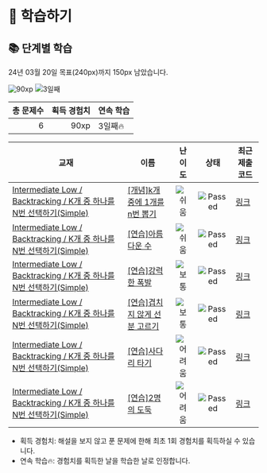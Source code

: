 # 📖 학습하기

## 📚 단계별 학습
24년 03월 20일 목표(240px)까지 150px 남았습니다.

![90xp](https://img.shields.io/badge/EXP-90xp-%235cb85c.svg?for-the-badge)
![3일째](https://img.shields.io/badge/연속학습-3일째-%23E34F26.svg?for-the-badge)

|총 문제수|획득 경험치|연속 학습|
|---:|---:|---|
6|90xp|3일째🔥|

|교재|이름|난이도|상태|최근 제출 코드|
|---|---|:---:|:---:|---|
|[Intermediate Low / Backtracking / K개 중 하나를 N번 선택하기(Simple)](https://www.codetree.ai/missions?missionId=2)|[[개념]k개 중에 1개를 n번 뽑기](https://www.codetree.ai/missions/2/problems/n-permutations-of-k-with-repetition)|![쉬움][easy]|![Passed][passed]|[링크](https://github.com/easyhooon/codetree-TILs/blob/main/240320/k%EA%B0%9C%20%EC%A4%91%EC%97%90%201%EA%B0%9C%EB%A5%BC%20n%EB%B2%88%20%EB%BD%91%EA%B8%B0/n-permutations-of-k-with-repetition.py)|
|[Intermediate Low / Backtracking / K개 중 하나를 N번 선택하기(Simple)](https://www.codetree.ai/missions?missionId=2)|[[연습]아름다운 수](https://www.codetree.ai/missions/2/problems/beautiful-number)|![쉬움][easy]|![Passed][passed]|[링크](https://github.com/easyhooon/codetree-TILs/blob/main/240320/%EC%95%84%EB%A6%84%EB%8B%A4%EC%9A%B4%20%EC%88%98/beautiful-number.py)|
|[Intermediate Low / Backtracking / K개 중 하나를 N번 선택하기(Simple)](https://www.codetree.ai/missions?missionId=2)|[[연습]강력한 폭발](https://www.codetree.ai/missions/2/problems/strong-explosion)|![보통][medium]|![Passed][passed]|[링크](https://github.com/easyhooon/codetree-TILs/blob/main/240320/%EA%B0%95%EB%A0%A5%ED%95%9C%20%ED%8F%AD%EB%B0%9C/strong-explosion.py)|
|[Intermediate Low / Backtracking / K개 중 하나를 N번 선택하기(Simple)](https://www.codetree.ai/missions?missionId=2)|[[연습]겹치지 않게 선분 고르기](https://www.codetree.ai/missions/2/problems/select-segments-without-overlap)|![보통][medium]|![Passed][passed]|[링크](https://github.com/easyhooon/codetree-TILs/blob/main/240320/%EA%B2%B9%EC%B9%98%EC%A7%80%20%EC%95%8A%EA%B2%8C%20%EC%84%A0%EB%B6%84%20%EA%B3%A0%EB%A5%B4%EA%B8%B0/select-segments-without-overlap.py)|
|[Intermediate Low / Backtracking / K개 중 하나를 N번 선택하기(Simple)](https://www.codetree.ai/missions?missionId=2)|[[연습]사다리 타기](https://www.codetree.ai/missions/2/problems/ladder-game)|![어려움][hard]|![Passed][passed]|[링크](https://github.com/easyhooon/codetree-TILs/blob/main/240320/%EC%82%AC%EB%8B%A4%EB%A6%AC%20%ED%83%80%EA%B8%B0/ladder-game.py)|
|[Intermediate Low / Backtracking / K개 중 하나를 N번 선택하기(Simple)](https://www.codetree.ai/missions?missionId=2)|[[연습]2명의 도둑](https://www.codetree.ai/missions/2/problems/two-thieves)|![어려움][hard]|![Passed][passed]|[링크](https://github.com/easyhooon/codetree-TILs/blob/main/240320/2%EB%AA%85%EC%9D%98%20%EB%8F%84%EB%91%91/two-thieves.py)|


* 획득 경험치: 해설을 보지 않고 푼 문제에 한해 최초 1회 경험치를 획득하실 수 있습니다.
* 연속 학습🔥: 경험치를 획득한 날을 학습한 날로 인정합니다.










[b5]: https://img.shields.io/badge/Bronze_5-%235D3E31.svg
[b4]: https://img.shields.io/badge/Bronze_4-%235D3E31.svg
[b3]: https://img.shields.io/badge/Bronze_3-%235D3E31.svg
[b2]: https://img.shields.io/badge/Bronze_2-%235D3E31.svg
[b1]: https://img.shields.io/badge/Bronze_1-%235D3E31.svg
[s5]: https://img.shields.io/badge/Silver_5-%23394960.svg
[s4]: https://img.shields.io/badge/Silver_4-%23394960.svg
[s3]: https://img.shields.io/badge/Silver_3-%23394960.svg
[s2]: https://img.shields.io/badge/Silver_2-%23394960.svg
[s1]: https://img.shields.io/badge/Silver_1-%23394960.svg
[g5]: https://img.shields.io/badge/Gold_5-%23FFC433.svg
[g4]: https://img.shields.io/badge/Gold_4-%23FFC433.svg
[g3]: https://img.shields.io/badge/Gold_3-%23FFC433.svg
[g2]: https://img.shields.io/badge/Gold_2-%23FFC433.svg
[g1]: https://img.shields.io/badge/Gold_1-%23FFC433.svg
[p5]: https://img.shields.io/badge/Platinum_5-%2376DDD8.svg
[p4]: https://img.shields.io/badge/Platinum_4-%2376DDD8.svg
[p3]: https://img.shields.io/badge/Platinum_3-%2376DDD8.svg
[p2]: https://img.shields.io/badge/Platinum_2-%2376DDD8.svg
[p1]: https://img.shields.io/badge/Platinum_1-%2376DDD8.svg
[passed]: https://img.shields.io/badge/Passed-%23009D27.svg
[failed]: https://img.shields.io/badge/Failed-%23D24D57.svg
[easy]: https://img.shields.io/badge/쉬움-%235cb85c.svg?for-the-badge
[medium]: https://img.shields.io/badge/보통-%23FFC433.svg?for-the-badge
[hard]: https://img.shields.io/badge/어려움-%23D24D57.svg?for-the-badge